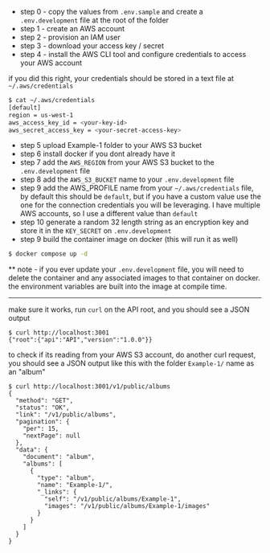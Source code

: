 - step 0 - copy the values from `.env.sample` and create a `.env.development` file at the root of the folder
- step 1 - create an AWS account
- step 2 - provision an IAM user
- step 3 - download your access key / secret
- step 4 - install the AWS CLI tool and configure credentials to access your AWS account

if you did this right, your credentials should be stored in a text file at `~/.aws/credentials`
```bash
$ cat ~/.aws/credentials
[default]
region = us-west-1
aws_access_key_id = <your-key-id>
aws_secret_access_key = <your-secret-access-key>
```

- step 5 upload Example-1 folder to your AWS S3 bucket
- step 6 install docker if you dont already have it
- step 7 add the `AWS_REGION` from your AWS S3 bucket to the `.env.development` file
- step 8 add the `AWS_S3_BUCKET` name to your `.env.development` file
- step 9 add the AWS_PROFILE name from your `~/.aws/credentials` file, by default this should be `default`, but if you have a custom value use the one for the connection credentials you will be leveraging. I have multiple AWS accounts, so I use a different value than `default`
- step 10 generate a random 32 length string as an encryption key and store it in the `KEY_SECRET` on `.env.development`
- step 9 build the container image on docker (this will run it as well)

```bash
$ docker compose up -d
```
** note - if you ever update your `.env.development` file, you will need to delete the container and any associated images to that container on docker. the environment variables are built into the image at compile time.

---

make sure it works, run `curl` on the API root, and you should see a JSON output

```
$ curl http://localhost:3001
{"root":{"api":"API","version":"1.0.0"}}
```

to check if its reading from your AWS S3 account, do another curl request, you should see a JSON output like this with the folder `Example-1/` name as an "album"

```
$ curl http://localhost:3001/v1/public/albums
{
  "method": "GET",
  "status": "OK",
  "link": "/v1/public/albums",
  "pagination": {
    "per": 15,
    "nextPage": null
  },
  "data": {
    "document": "album",
    "albums": [
      {
        "type": "album",
        "name": "Example-1/",
        "_links": {
          "self": "/v1/public/albums/Example-1",
          "images": "/v1/public/albums/Example-1/images"
        }
      }
    ]
  }
}
```
